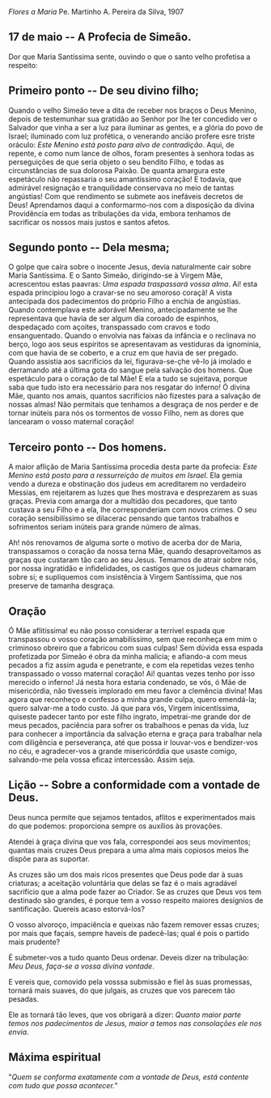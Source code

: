 *Flores a Maria*
Pe. Martinho A. Pereira da Silva, 1907

## 17 de  maio -- A Profecia de Simeão.

Dor que Maria Santíssima sente, ouvindo o que o santo velho profetisa a respeito:

## Primeiro ponto -- De seu divino filho;

Quando o velho Simeão teve a dita de receber nos braços o Deus Menino, depois de testemunhar sua gratidão ao Senhor por lhe ter concedido ver o Salvador que vinha a ser a luz para iluminar as  gentes, e a glória do povo de Israel; iluminado com luz profética, o venerando ancião profere esre triste oráculo: _Este Menino está posto para alvo de contradição_. Aqui, de repente, e como num lance de olhos, foram presentes à senhora todas as perseguições de que seria objeto o seu bendito Filho, e todas as circunstâncias de sua dolorosa Paixão. De quanta amargura este espetáculo não repassaria o seu amantíssimo coração! E todavia, que admirável resignação e tranquilidade conservava no meio de tantas angústias! Com que rendimento se submete aos inefáveis decretos de Deus! Aprendamos daqui a conformarmo-nos com a disposição da divina Providência em todas as tribulações da vida, embora tenhamos de sacrificar os nossos mais justos e santos afetos.

## Segundo ponto -- Dela mesma;

O golpe que caíra sobre o inocente Jesus, devia naturalmente cair sobre Maria Santíssima. E o Santo Simeão, dirigindo-se à Virgem Mãe, acrescentou estas paavras: _Uma espada traspassará vossa alma_. Ai! esta espada principiou logo a cravar-se no seu amoroso coraçã! A vista antecipada dos padecimentos do próprio Filho a enchia de angústias. Quando contemplava este adorável Menino, antecipadamente se lhe representava que havia de ser algum dia coroado de espinhos, despedaçado com açoites, transpassado com cravos e todo ensanguentado. Quando o envolvia nas faixas da infância e o reclinava no berço, logo aos seus espíritos se apresentavam as vestiduras da ignomínia, com que havia de se coberto, e a cruz em que havia de ser pregado. Quando assistia aos sacrifícios da lei, figurava-se-çhe vê-lo já imolado e derramando até a última gota do sangue pela salvação dos homens. Que espetáculo para o coração de tal Mãe! E ela a tudo se sujeitava, porque saba que tudo isto era necessário para nos resgatar do inferno! Ó divina Mãe, quanto nos amais, quantos sacrifícios não fizestes para a salvação de nossas almas! Não permitais que tenhamos a desgraça de nos perder e de tornar inúteis para nós os tormentos de vosso Filho, nem as dores que lancearam o vosso maternal coração!

## Terceiro ponto -- Dos homens.

A maior aflição de Maria Santíssima procedia desta parte da profecia: _Este Menino está posto para a ressurreição de muitos em Israel_. Ela gemia vendo a dureza e obstinação dos judeus em acreditarem no verdadeiro Messias, em rejeitarem as luzes que lhes mostrava e desprezarem as suas graças. Previa com amarga dor a multidão dos pecadores, que tanto custava a seu Filho e a ela, lhe corresponderiam com novos crimes. O seu coração sensibilíssimo se dilacerac pensando que tantos trabalhos e sofrimentos seriam inúteis para grande número de almas.

Ah! nós renovamos de alguma sorte o motivo de acerba dor de Maria, transpassamos o coração da nossa terna Mãe, quando desaproveitamos as graças que custaram tão caro ao seu Jesus. Temamos de atrair sobre nós, por nossa ingratidão e infidelidades, os castigos que os judeus chamaram sobre si; e supliquemos com insistência à Virgem Santíssima, que nos preserve de tamanha desgraça.

## Oração

Ó Mãe aflitíssima! eu não posso considerar a terrível espada que transpassou o vosso coração amabilíssimo, sem que reconheça em mim o criminoso obreiro que a fabricou com suas culpas! Sem dúvida essa espada profetizada por Simeão é obra da minha malícia; e afiando-a com meus pecados a fiz assim aguda e penetrante, e com ela repetidas vezes tenho transpassado o vosso maternal coração! Ai! quantas vezes tenho por isso merecido o inferno! Já nesta hora estaria condenado, se vós, ó Mãe de misericórdia, não tivesseis implorado em meu favor a clemência divina! Mas agora que reconheço e confesso a minha grande culpa, quero emendá-la; quero salvar-me a todo custo. Já que para vós, Virgem inicentíssima, quiseste padecer tanto por este filho ingrato, impetrai-me grande dor de meus pecados, paciência para sofrer os trabalhoos e penas da vida, luz para conhecer a importância da salvação eterna e graça para trabalhar nela com diligência e perseverança, até que possa ir louvar-vos e bendizer-vos no céu, e agradecer-vos a grande misericórddia que usaste comigo, salvando-me pela vossa eficaz intercessão. Assim seja.

## Lição -- Sobre a conformidade com a vontade de Deus.

Deus nunca permite que sejamos tentados, aflitos e experimentados mais do que podemos: proporciona sempre os auxílios às provações.

Atendei à graça divina que vos fala, correspondei aos seus movimentos; quantas mais cruzes Deus prepara a uma alma mais copiosos meios lhe dispõe para as suportar.

As cruzes são um dos mais ricos presentes que Deus pode dar à suas criaturas; a aceitação voluntária que delas se faz é o mais agradável sacrifício que a alma pode fazer ao Criador. Se as cruzes que Deus vos tem destinado são grandes, é porque tem a vosso respeito maiores desígnios de santificação. Quereis acaso estorvá-los?

O vosso alvoroço, impaciência e queixas não fazem remover essas cruzes; por mais que façais, sempre haveis de padecê-las; qual é pois o partido mais prudente?

É submeter-vos a tudo quanto Deus ordenar. Deveis dizer na tribulação: _Meu Deus, faça-se a vossa divina vontade_.

E vereis que, comovido pela vosssa submissão e fiel às suas promessas, tornará mais suaves, do que julgais, as cruzes que vos parecem tão pesadas.

Ele as tornará tão leves, que vos obrigará a dizer: _Quanto maior parte temos nos padecimentos de Jesus, maior a temos nas consolações ele nos envia_.

## Máxima espiritual

"_Quem se conforma exatamente com a vontade de Deus, está contente com tudo que possa  acontecer._"
